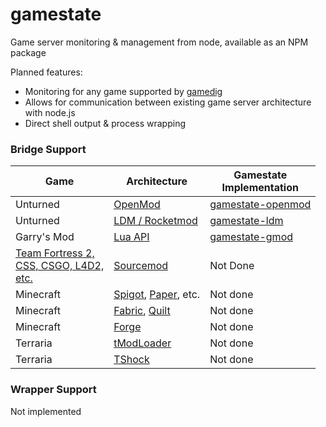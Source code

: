 # gamestate

Game server monitoring & management from node, available as an NPM package

Planned features:

- Monitoring for any game supported by [gamedig](https://www.npmjs.com/package/gamedig)
- Allows for communication between existing game server architecture with node.js
- Direct shell output & process wrapping

### Bridge Support

| Game | Architecture | Gamestate<br> Implementation |
| --- | --- | --- |
| Unturned | [OpenMod](https://github.com/openmod/openmod) | [gamestate-openmod](https://github.com/06000208/gamestate-openmod) |
| Unturned | [LDM / Rocketmod](https://github.com/SmartlyDressedGames/Legally-Distinct-Missile) | [gamestate-ldm](https://github.com/06000208/gamestate-ldm) |
| Garry's Mod | [Lua API](https://wiki.facepunch.com/gmod) | [gamestate-gmod](https://github.com/06000208/gamestate-gmod) |
| [Team Fortress 2,<br> CSS, CSGO, L4D2,<br> etc.](<https://wiki.alliedmods.net/Required_Versions_(SourceMod)>) | [Sourcemod](https://www.sourcemod.net/) | Not Done |
| Minecraft | [Spigot](https://www.spigotmc.org/), [Paper](https://papermc.io/), etc. | Not done |
| Minecraft | [Fabric](https://fabricmc.net/), [Quilt](https://quiltmc.org) | Not done |
| Minecraft | [Forge](https://files.minecraftforge.net) | Not done |
| Terraria | [tModLoader](https://www.tmodloader.net/) | Not done |
| Terraria | [TShock](https://github.com/Pryaxis/TShock) | Not done |

<!-- | Starbound? |  |  |  | -->
<!-- | Rust? |  |  |  | -->
<!-- | Don't Starve Together? |  |  |  | -->

### Wrapper Support

Not implemented
